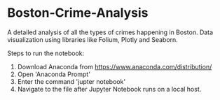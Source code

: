 # Boston-Crime-Analysis
A detailed analysis of all the types of crimes happening in Boston. Data visualization using libraries like Folium, Plotly and Seaborn.

Steps to run the notebook:

1) Download Anaconda from https://www.anaconda.com/distribution/
2) Open 'Anaconda Prompt'
3) Enter the command 'jupter notebook'
4) Navigate to the file after Jupyter Notebook runs on a local host.
